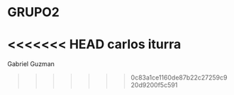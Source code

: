# GRUPO2
<<<<<<< HEAD
carlos iturra
=======
Gabriel Guzman
>>>>>>> 0c83a1ce1160de87b22c27259c920d9200f5c591
